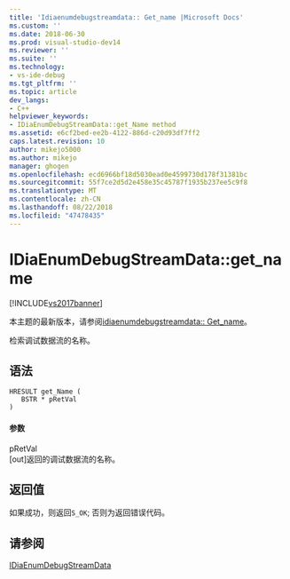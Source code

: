 ```yaml
---
title: 'Idiaenumdebugstreamdata:: Get_name |Microsoft Docs'
ms.custom: ''
ms.date: 2018-06-30
ms.prod: visual-studio-dev14
ms.reviewer: ''
ms.suite: ''
ms.technology:
- vs-ide-debug
ms.tgt_pltfrm: ''
ms.topic: article
dev_langs:
- C++
helpviewer_keywords:
- IDiaEnumDebugStreamData::get_Name method
ms.assetid: e6cf2bed-ee2b-4122-886d-c20d93df7ff2
caps.latest.revision: 10
author: mikejo5000
ms.author: mikejo
manager: ghogen
ms.openlocfilehash: ecd6966bf18d5030ead0e4599730d178f31381bc
ms.sourcegitcommit: 55f7ce2d5d2e458e35c45787f1935b237ee5c9f8
ms.translationtype: MT
ms.contentlocale: zh-CN
ms.lasthandoff: 08/22/2018
ms.locfileid: "47478435"
---
```

# <a name="idiaenumdebugstreamdatagetname"></a>IDiaEnumDebugStreamData::get_name
[!INCLUDE[vs2017banner](../../includes/vs2017banner.md)]

本主题的最新版本，请参阅[idiaenumdebugstreamdata:: Get_name](https://docs.microsoft.com/visualstudio/debugger/debug-interface-access/idiaenumdebugstreamdata-get-name)。  
  
检索调试数据流的名称。  
  
## <a name="syntax"></a>语法  
  
```cpp#  
HRESULT get_Name (   
   BSTR * pRetVal  
)  
```  
  
#### <a name="parameters"></a>参数  
 pRetVal  
 [out]返回的调试数据流的名称。  
  
## <a name="return-value"></a>返回值  
 如果成功，则返回`S_OK`; 否则为返回错误代码。  
  
## <a name="see-also"></a>请参阅  
 [IDiaEnumDebugStreamData](../../debugger/debug-interface-access/idiaenumdebugstreamdata.md)



